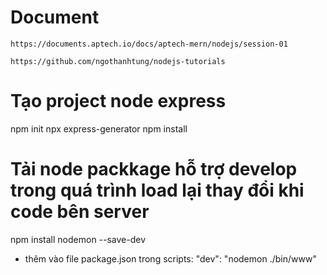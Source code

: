 # Document

    https://documents.aptech.io/docs/aptech-mern/nodejs/session-01

    https://github.com/ngothanhtung/nodejs-tutorials

# Tạo project node express

npm init
npx express-generator
npm install

# Tải node packkage hỗ trợ develop trong quá trình load lại thay đổi khi code bên server

npm install nodemon --save-dev

- thêm vào file package.json trong scripts:
  "dev": "nodemon ./bin/www"
